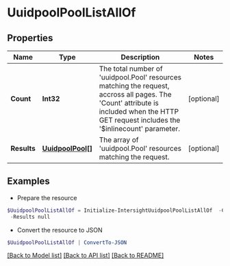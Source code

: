 # UuidpoolPoolListAllOf
## Properties

Name | Type | Description | Notes
------------ | ------------- | ------------- | -------------
**Count** | **Int32** | The total number of &#39;uuidpool.Pool&#39; resources matching the request, accross all pages. The &#39;Count&#39; attribute is included when the HTTP GET request includes the &#39;$inlinecount&#39; parameter. | [optional] 
**Results** | [**UuidpoolPool[]**](UuidpoolPool.md) | The array of &#39;uuidpool.Pool&#39; resources matching the request. | [optional] 

## Examples

- Prepare the resource
```powershell
$UuidpoolPoolListAllOf = Initialize-IntersightUuidpoolPoolListAllOf  -Count null `
 -Results null
```

- Convert the resource to JSON
```powershell
$UuidpoolPoolListAllOf | ConvertTo-JSON
```

[[Back to Model list]](../README.md#documentation-for-models) [[Back to API list]](../README.md#documentation-for-api-endpoints) [[Back to README]](../README.md)

